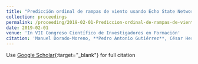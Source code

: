 ```yaml
---
title: "Predicción ordinal de rampas de viento usando Echo State Networks de complejidad reducida"
collection: proceedings
permalink: /proceeding/2019-02-01-Prediccion-ordinal-de-rampas-de-viento-usando-Echo-State-Networks-de-complejidad-reducida
date: 2019-02-01
venue: 'In VII Congreso Cientı́fico de Investigadores en Formación'
citation: 'Manuel Dorado-Moreno, **Pedro Antonio Gutiérrez**, César Hervás-Martínez, &quot;Predicción ordinal de rampas de viento usando Echo State Networks de complejidad reducida.&quot; In VII Congreso Cientı́fico de Investigadores en Formación, Creando Redes Doctorales Vol. VII: Investiga y Comunica, Vol. III, 2019, Córdoba, Spain, pp.629--632.'
---
```

Use [Google Scholar](https://scholar.google.com/scholar?q=Prediccion+ordinal+de+rampas+de+viento+usando+Echo+State+Networks+de+complejidad+reducida){:target="_blank"} for full citation